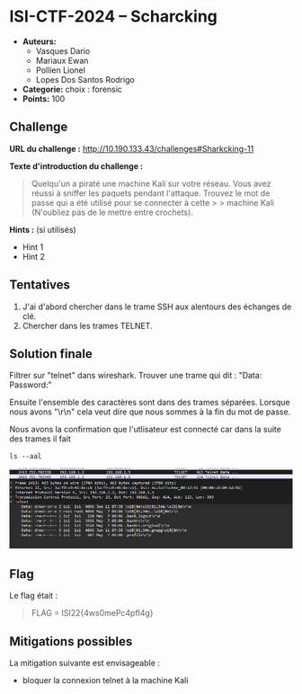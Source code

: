 
# ISI-CTF-2024 – Scharcking

* **Auteurs:** 
	* Vasques Dario
	* Mariaux Ewan
	* Pollien Lionel
	* Lopes Dos Santos Rodrigo
* **Categorie:** choix : forensic
* **Points:** 100


## Challenge

**URL du challenge :** http://10.190.133.43/challenges#Sharkcking-11

**Texte d'introduction du challenge :**

> Quelqu'un a piraté une machine Kali sur votre réseau. Vous avez réussi à sniffer les paquets pendant l'attaque. Trouvez le mot de passe qui a été utilisé pour se connecter à cette > > machine Kali (N'oubliez pas de le mettre entre crochets).

**Hints :** (si utilisés)

- Hint 1
- Hint 2


## Tentatives

1. J'ai d'abord chercher dans le trame SSH aux alentours des échanges de clé.
2. Chercher dans les trames TELNET. 



## Solution finale

Filtrer sur "telnet" dans wireshark.
Trouver une trame qui dit : "Data: Password:"

Ensuite l'ensemble des caractères sont dans des trames séparées.
Lorsque nous avons "\r\n" cela veut dire que nous sommes à la fin du mot de passe.

Nous avons la confirmation  que l'utlisateur est connecté car dans la suite des trames il fait
```shell
ls --aal
```
![](./IMG/ls-aal.png)




## Flag

Le flag était : 
> FLAG = ISI22{4ws0mePc4pfl4g}



## Mitigations possibles
La mitigation suivante est envisageable :

- bloquer la connexion telnet à la machine Kali





